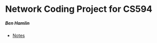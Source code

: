 Network Coding Project for CS594
================================
##### Ben Hamlin ###############

- [Notes](NOTES.md)
